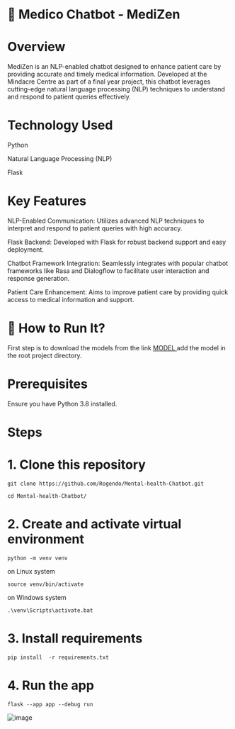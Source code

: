 
# 🏥 Medico Chatbot - MediZen
# Overview
MediZen is an NLP-enabled chatbot designed to enhance patient care by providing accurate and timely medical information. Developed at the Mindacre Centre as part of a final year project, this chatbot leverages cutting-edge natural language processing (NLP) techniques to understand and respond to patient queries effectively.

# Technology Used
Python

Natural Language Processing (NLP)

Flask

# Key Features

NLP-Enabled Communication: Utilizes advanced NLP techniques to interpret and respond to patient queries with high accuracy.

Flask Backend: Developed with Flask for robust backend support and easy deployment.

Chatbot Framework Integration: Seamlessly integrates with popular chatbot frameworks like Rasa and Dialogflow to facilitate user interaction and response generation.

Patient Care Enhancement: Aims to improve patient care by providing quick access to medical information and support.

# 🚀 How to Run It?

First step is to download the models from the link <a href="https://drive.google.com/drive/folders/1ybwgK1XNG1wd8As0m9vjMdQfHmD6E9uk?usp=sharing"> MODEL </a> add the model in the root project directory.

# Prerequisites
Ensure you have Python 3.8 installed.

# Steps

# 1. Clone this repository

```
git clone https://github.com/Rogendo/Mental-health-Chatbot.git
```
```
cd Mental-health-Chatbot/
```

# 2. Create and activate virtual environment 

```
python -m venv venv
```
on Linux system
```
source venv/bin/activate
```
on Windows system
```
.\venv\Scripts\activate.bat
```
# 3. Install requirements

```
pip install  -r requirements.txt
```

# 4. Run the app
```
flask --app app --debug run

```


![image](https://user-images.githubusercontent.com/62094358/221975328-2c9500a6-d551-4704-8544-e60e449bcdda.png)
